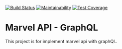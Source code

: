 [![Build Status](https://travis-ci.org/rafamaxber/marvel-api.svg?branch=master)](https://travis-ci.org/rafamaxber/marvel-api)
[![Maintainability](https://api.codeclimate.com/v1/badges/fb1e761be53f31c45b6c/maintainability)](https://codeclimate.com/github/rafamaxber/marvel-api/maintainability)
[![Test Coverage](https://api.codeclimate.com/v1/badges/fb1e761be53f31c45b6c/test_coverage)](https://codeclimate.com/github/rafamaxber/marvel-api/test_coverage)

# Marvel API - GraphQL

This project is for implement marvel api with graphQl..